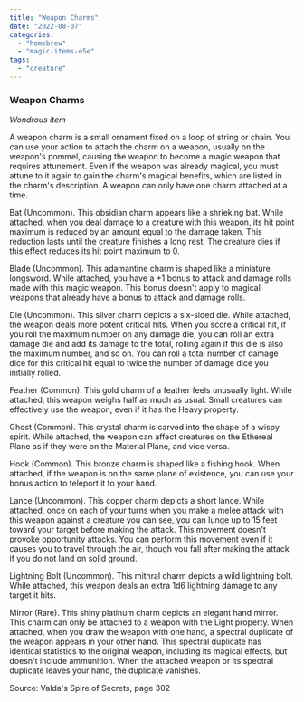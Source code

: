 ```yaml
---
title: "Weapon Charms"
date: "2022-08-07"
categories: 
  - "homebrew"
  - "magic-items-e5e"
tags: 
  - "creature"
---
```


### Weapon Charms

_Wondrous item_

A weapon charm is a small ornament fixed on a loop of string or chain. You can use your action to attach the charm on a weapon, usually on the weapon's pommel, causing the weapon to become a magic weapon that requires attunement. Even if the weapon was already magical, you must attune to it again to gain the charm's magical benefits, which are listed in the charm's description. A weapon can only have one charm attached at a time.

Bat (Uncommon). This obsidian charm appears like a shrieking bat. While attached, when you deal damage to a creature with this weapon, its hit point maximum is reduced by an amount equal to the damage taken. This reduction lasts until the creature finishes a long rest. The creature dies if this effect reduces its hit point maximum to 0.

Blade (Uncommon). This adamantine charm is shaped like a miniature longsword. While attached, you have a +1 bonus to attack and damage rolls made with this magic weapon. This bonus doesn't apply to magical weapons that already have a bonus to attack and damage rolls.

Die (Uncommon). This silver charm depicts a six-sided die. While attached, the weapon deals more potent critical hits. When you score a critical hit, if you roll the maximum number on any damage die, you can roll an extra damage die and add its damage to the total, rolling again if this die is also the maximum number, and so on. You can roll a total number of damage dice for this critical hit equal to twice the number of damage dice you initially rolled.

Feather (Common). This gold charm of a feather feels unusually light. While attached, this weapon weighs half as much as usual. Small creatures can effectively use the weapon, even if it has the Heavy property.

Ghost (Common). This crystal charm is carved into the shape of a wispy spirit. While attached, the weapon can affect creatures on the Ethereal Plane as if they were on the Material Plane, and vice versa.

Hook (Common). This bronze charm is shaped like a fishing hook. When attached, if the weapon is on the same plane of existence, you can use your bonus action to teleport it to your hand.

Lance (Uncommon). This copper charm depicts a short lance. While attached, once on each of your turns when you make a melee attack with this weapon against a creature you can see, you can lunge up to 15 feet toward your target before making the attack. This movement doesn't provoke opportunity attacks. You can perform this movement even if it causes you to travel through the air, though you fall after making the attack if you do not land on solid ground.

Lightning Bolt (Uncommon). This mithral charm depicts a wild lightning bolt. While attached, this weapon deals an extra 1d6 lightning damage to any target it hits.

Mirror (Rare). This shiny platinum charm depicts an elegant hand mirror. This charm can only be attached to a weapon with the Light property. When attached, when you draw the weapon with one hand, a spectral duplicate of the weapon appears in your other hand. This spectral duplicate has identical statistics to the original weapon, including its magical effects, but doesn't include ammunition. When the attached weapon or its spectral duplicate leaves your hand, the duplicate vanishes.

Source: Valda's Spire of Secrets, page 302
